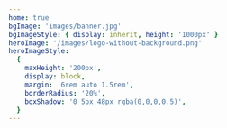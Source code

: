 ```yaml
---
home: true
bgImage: 'images/banner.jpg'
bgImageStyle: { display: inherit, height: '1000px' }
heroImage: '/images/logo-without-background.png'
heroImageStyle:
  {
    maxHeight: '200px',
    display: block,
    margin: '6rem auto 1.5rem',
    borderRadius: '20%',
    boxShadow: '0 5px 48px rgba(0,0,0,0.5)',
  }
---
```


<script>
import homeMixin from '../.vuepress/mixins/home'
export default {
  mixins: [homeMixin],
}
</script>

